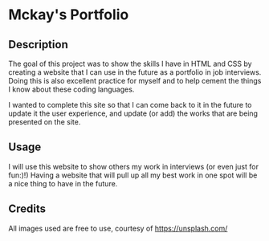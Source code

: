 # Mckay's Portfolio

## Description

  The goal of this project was to show the skills I have in HTML and CSS by creating a website that I can use in the future as a portfolio in job interviews. Doing this is also excellent practice for myself and to help cement the things I know about these coding languages. 
  
  I wanted to complete this site so that I can come back to it in the future to update it the user experience, and update (or add) the works that are being presented on the site.

## Usage

  I will use this website to show others my work in interviews (or even just for fun:)!) Having a website that will pull up all my best work in one spot will be a nice thing to have in the future.

## Credits

  All images used are free to use, courtesy of https://unsplash.com/
